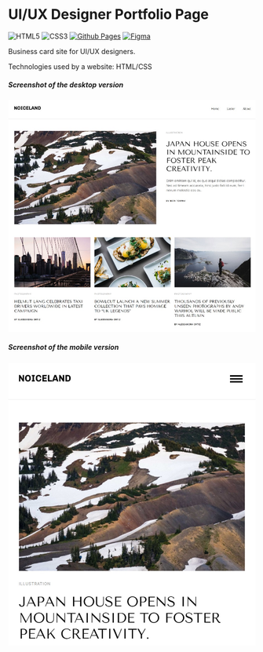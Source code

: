 # UI/UX Designer Portfolio Page #
![HTML5](https://img.shields.io/badge/html5-%23E34F26.svg?style=for-the-badge&logo=html5&logoColor=white) ![CSS3](https://img.shields.io/badge/css3-%231572B6.svg?style=for-the-badge&logo=css3&logoColor=white) [![Github Pages](https://img.shields.io/badge/github%20pages-121013?style=for-the-badge&logo=github&logoColor=white)](https://belskiy98.github.io/Noiceland/) [![Figma](https://img.shields.io/badge/figma-%23F24E1E.svg?style=for-the-badge&logo=figma&logoColor=white)](https://www.figma.com/file/10NCr58WRzeNLOLwZ56uPY/Noiceland-%2B?type=design&node-id=0-1&t=Y7YoXAKJOEJunHbL-0)

Business card site for UI/UX designers.

Technologies used by a website: HTML/CSS

##### Screenshot of the desktop version #####
![Screenshot of the desktop version](./img/readme-img.jpg)

##### Screenshot of the mobile version #####
![Screenshot of the desktop version](./img/readme-mob-img.jpg)